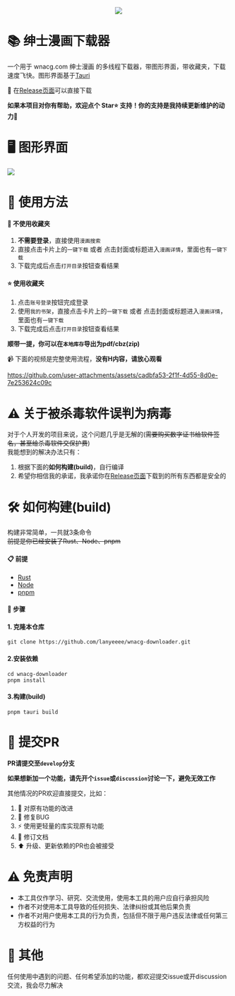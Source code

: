 <p align="center">
    <img src="https://github.com/user-attachments/assets/0e266cd6-10db-4470-96ce-68d548363ae4" style="align-self: center"/>
</p>

# 📚 绅士漫画下载器

一个用于 wnacg.com 绅士漫画 的多线程下载器，带图形界面，带收藏夹，下载速度飞快。图形界面基于[Tauri](https://v2.tauri.app/start/)

🔽 在[Release页面](https://github.com/lanyeeee/wnacg-downloader/releases)可以直接下载

**如果本项目对你有帮助，欢迎点个 Star⭐ 支持！你的支持是我持续更新维护的动力🙏**

# 🖥️ 图形界面
![](https://github.com/user-attachments/assets/1b0db8b2-39d3-4ffd-8ec3-c177b3ce693c)




# 📖 使用方法

#### 🚀 不使用收藏夹

1. **不需要登录**，直接使用`漫画搜索`
2. 直接点击卡片上的`一键下载` 或者 点击封面或标题进入`漫画详情`，里面也有`一键下载`
3. 下载完成后点击`打开目录`按钮查看结果

#### ⭐ 使用收藏夹

1. 点击`账号登录`按钮完成登录
2. 使用`我的书架`，直接点击卡片上的`一键下载` 或者 点击封面或标题进入`漫画详情`，里面也有`一键下载`
3. 下载完成后点击`打开目录`按钮查看结果

**顺带一提，你可以在`本地库存`导出为pdf/cbz(zip)**

📹 下面的视频是完整使用流程，**没有H内容，请放心观看**

https://github.com/user-attachments/assets/cadbfa53-2f1f-4d55-8d0e-7e253624c09c


# ⚠️ 关于被杀毒软件误判为病毒

对于个人开发的项目来说，这个问题几乎是无解的(~~需要购买数字证书给软件签名，甚至给杀毒软件交保护费~~)  
我能想到的解决办法只有：

1. 根据下面的**如何构建(build)**，自行编译
2. 希望你相信我的承诺，我承诺你在[Release页面](https://github.com/lanyeeee/wnacg-downloader/releases)下载到的所有东西都是安全的

# 🛠️ 如何构建(build)

构建非常简单，一共就3条命令  
~~前提是你已经安装了Rust、Node、pnpm~~

#### 📋 前提

- [Rust](https://www.rust-lang.org/tools/install)
- [Node](https://nodejs.org/en)
- [pnpm](https://pnpm.io/installation)

#### 📝 步骤

#### 1. 克隆本仓库

```
git clone https://github.com/lanyeeee/wnacg-downloader.git
```

#### 2.安装依赖

```
cd wnacg-downloader
pnpm install
```

#### 3.构建(build)

```
pnpm tauri build
```

# 🤝 提交PR

**PR请提交至`develop`分支**

**如果想新加一个功能，请先开个`issue`或`discussion`讨论一下，避免无效工作**

其他情况的PR欢迎直接提交，比如：

1. 🔧 对原有功能的改进
2. 🐛 修复BUG
3. ⚡ 使用更轻量的库实现原有功能
4. 📝 修订文档
5. ⬆️ 升级、更新依赖的PR也会被接受

# ⚠️ 免责声明

- 本工具仅作学习、研究、交流使用，使用本工具的用户应自行承担风险
- 作者不对使用本工具导致的任何损失、法律纠纷或其他后果负责
- 作者不对用户使用本工具的行为负责，包括但不限于用户违反法律或任何第三方权益的行为

# 💬 其他

任何使用中遇到的问题、任何希望添加的功能，都欢迎提交issue或开discussion交流，我会尽力解决  
